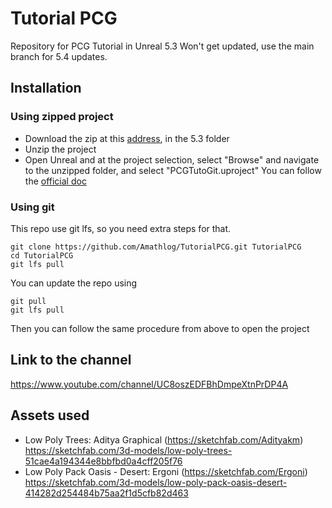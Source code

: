 # Tutorial PCG
Repository for PCG Tutorial in Unreal 5.3
Won't get updated, use the main branch for 5.4 updates.

## Installation

### Using zipped project
- Download the zip at this [address](https://1drv.ms/f/s!AtWdSQYow8-v6Te9EIkr1WTYMfi_?e=VNNNFA), in the 5.3 folder
- Unzip the project
- Open Unreal and at the project selection, select "Browse" and navigate to the unzipped folder, and select "PCGTutoGit.uproject"
  You can follow the [official doc](https://docs.unrealengine.com/latest/en-US/opening-an-existing-unreal-engine-project/)

### Using git
This repo use git lfs, so you need extra steps for that.
```
git clone https://github.com/Amathlog/TutorialPCG.git TutorialPCG
cd TutorialPCG
git lfs pull
```

You can update the repo using
```
git pull
git lfs pull
```

Then you can follow the same procedure from above to open the project

## Link to the channel
https://www.youtube.com/channel/UC8oszEDFBhDmpeXtnPrDP4A

## Assets used
* Low Poly Trees: Aditya Graphical (https://sketchfab.com/Adityakm) https://sketchfab.com/3d-models/low-poly-trees-51cae4a194344e8bbfbd0a4cff205f76
* Low Poly Pack Oasis - Desert: Ergoni (https://sketchfab.com/Ergoni) https://sketchfab.com/3d-models/low-poly-pack-oasis-desert-414282d254484b75aa2f1d5cfb82d463
